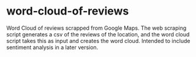# word-cloud-of-reviews
Word Cloud of reviews scrapped from Google Maps. The web scraping script generates a csv of the reviews of the location, and the word cloud script takes this as input and creates the word cloud. Intended to include sentiment analysis in a later version.
